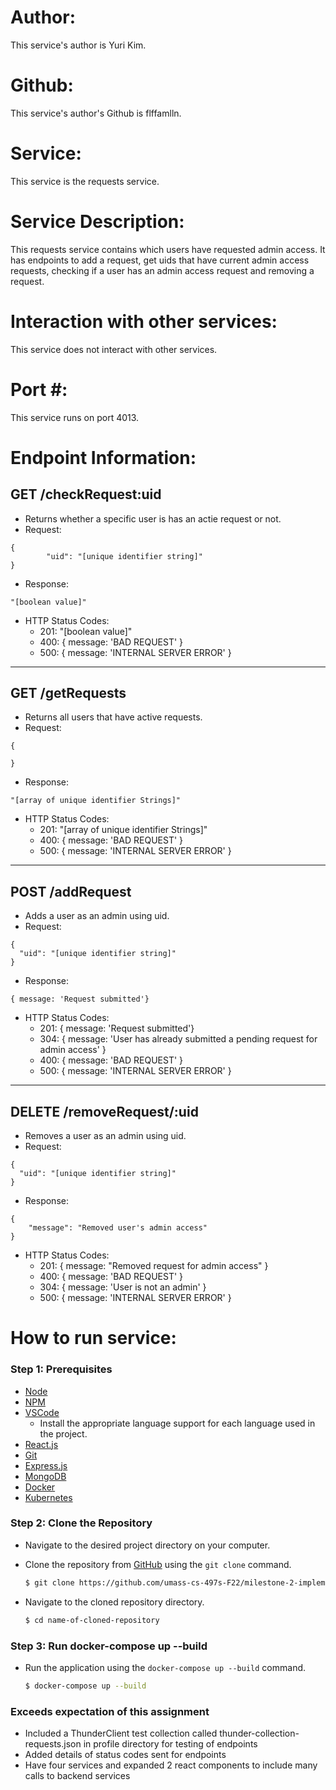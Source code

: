 # Author: 
This service's author is Yuri Kim.

# Github: 
This service's author's Github is flffamlln.

# Service:
This service is the requests service.

# Service Description: 
This requests service contains which users have requested admin access. It has endpoints to add a request, get uids that have current admin access requests, checking if a user has an admin access request and removing a request.

# Interaction with other services: 
This service does not interact with other services.

# Port #:
This service runs on port 4013.

# Endpoint Information: 
## GET /checkRequest:uid

- Returns whether a specific user is has an actie request or not.
- Request: 
```
{
        "uid": "[unique identifier string]"
}
```
- Response:
```
"[boolean value]"
```
- HTTP Status Codes: 
    - 201: "[boolean value]"
    - 400: { message: 'BAD REQUEST' }
    - 500: { message: 'INTERNAL SERVER ERROR' }
---
## GET /getRequests

- Returns all users that have active requests.
- Request: 
```
{
    
}
```
- Response:
```
"[array of unique identifier Strings]"
```
- HTTP Status Codes: 
    - 201: "[array of unique identifier Strings]"
    - 400: { message: 'BAD REQUEST' }
    - 500: { message: 'INTERNAL SERVER ERROR' }
---
## POST /addRequest

- Adds a user as an admin using uid.
- Request:
```
{
  "uid": "[unique identifier string]"
}
```
- Response:
```
{ message: 'Request submitted'}
```
- HTTP Status Codes: 
    - 201: { message: 'Request submitted'}
    - 304: { message: 'User has already submitted a pending request for admin access' }
    - 400: { message: 'BAD REQUEST' }
    - 500: { message: 'INTERNAL SERVER ERROR' }
--- 
## DELETE /removeRequest/:uid

- Removes a user as an admin using uid.
- Request: 
```
{
  "uid": "[unique identifier string]"
}
```
- Response:
```
{
	"message": "Removed user's admin access"
}
```
- HTTP Status Codes:
    - 201: { message: "Removed request for admin access" }
    - 400: { message: 'BAD REQUEST' }
    - 304: { message: 'User is not an admin' }
    - 500: { message: 'INTERNAL SERVER ERROR' }

# How to run service:

### **Step 1: Prerequisites**

- [Node](https://nodejs.org/en/)
- [NPM](https://www.npmjs.com/)
- [VSCode](https://code.visualstudio.com/)
    - Install the appropriate language support for each language used in the project.
- [React.js](https://reactjs.org/)
- [Git](https://git-scm.com/)
- [Express.js](https://expressjs.com/)
- [MongoDB](https://www.mongodb.com/)
- [Docker](https://www.docker.com/)
- [Kubernetes](https://kubernetes.io/)

### **Step 2: Clone the Repository**

- Navigate to the desired project directory on your computer.

- Clone the repository from [GitHub](https://github.com/umass-cs-497s-F22/milestone-2-implementation-team0.git) using the `git clone` command.

    ```bash
    $ git clone https://github.com/umass-cs-497s-F22/milestone-2-implementation-team0.git
    ```

- Navigate to the cloned repository directory.

    ```bash
    $ cd name-of-cloned-repository
    ```

### **Step 3: Run docker-compose up --build**

- Run the application using the `docker-compose up --build` command.

    ```bash
    $ docker-compose up --build
    ```

### **Exceeds expectation of this assignment**
- Included a ThunderClient test collection called thunder-collection-requests.json in profile directory for testing of endpoints
- Added details of status codes sent for endpoints
- Have four services and expanded 2 react components to include many calls to backend services
